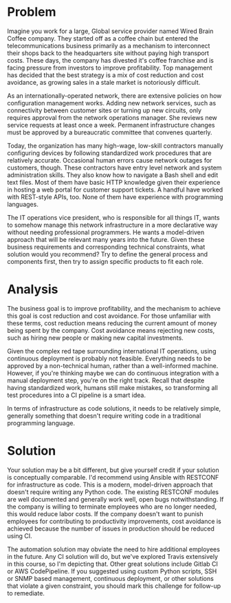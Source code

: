 # Problem
Imagine you work for a large, Global service provider named Wired Brain Coffee
company. They started off as a coffee chain but entered the telecommunications
business primarily as a mechanism to interconnect their shops back to the
headquarters site without paying high transport costs. These days, the company
has divested it's coffee franchise and is facing pressure from investors to
improve profitability. Top management has decided that the best strategy is a
mix of cost reduction and cost avoidance, as growing sales in a stale market
is notoriously difficult.

As an internationally-operated network, there are extensive policies on how
configuration management works. Adding new network services, such as
connectivity between customer sites or turning up new circuits, only requires
approval from the network operations manager. She reviews new service requests
at least once a week. Permanent infrastructure changes must be approved by a
bureaucratic committee that convenes quarterly.

Today, the organization has many high-wage, low-skill contractors manually
configuring devices by following standardized work procedures that are
relatively accurate. Occasional human errors cause network outages for
customers, though. These contractors have entry level network and system
administration skills. They also know how to navigate a Bash shell and edit
text files. Most of them have basic HTTP knowledge given their experience in
hosting a web portal for customer support tickets. A handful have worked with
REST-style APIs, too. None of them have experience with programming languages.

The IT operations vice president, who is responsible for all things IT, wants
to somehow manage this network infrastructure in a more declarative way
without needing professional programmers. He wants a model-driven approach
that will be relevant many years into the future. Given these business
requirements and corresponding technical constraints, what solution would you
recommend? Try to define the general process and components first, then try to
assign specific products to fit each role.

# Analysis
The business goal is to improve profitability, and the mechanism to achieve
this goal is cost reduction and cost avoidance. For those unfamiliar with
these terms, cost reduction means reducing the current amount of money being
spent by the company. Cost avoidance means rejecting new costs, such as hiring
new people or making new capital investments.

Given the complex red tape surrounding international IT operations, using
continuous deployment is probably not feasible. Everything needs to be
approved by a non-technical human, rather than a well-informed machine.
However, if you're thinking maybe we can do continuous integration with a
manual deployment step, you're on the right track. Recall that despite having
standardized work, humans still make mistakes, so transforming all test
procedures into a CI pipeline is a smart idea.

In terms of infrastructure as code solutions, it needs to be relatively
simple, generally something that doesn't require writing code in a traditional
programming language.

# Solution
Your solution may be a bit different, but give yourself credit if your
solution is conceptually comparable. I'd recommend using Ansible with RESTCONF
for infrastructure as code. This is a modern, model-driven approach that
doesn't require writing any Python code. The existing RESTCONF modules are
well documented and generally work well, open bugs notwithstanding. If the
company is willing to terminate employees who are no longer needed, this would
reduce labor costs. If the company doesn't want to punish employees for
contributing to productivity improvements, cost avoidance is achieved because
the number of issues in production should be reduced using CI.

The automation solution may obviate the need to hire additional employees in
the future. Any CI solution will do, but we've explored Travis extensively in
this course, so I'm depicting that. Other great solutions include Gitlab CI or
AWS CodePipeline. If you suggested using custom Python scripts, SSH or SNMP
based management, continuous deployment, or other solutions that violate a
given constraint, you should mark this challenge for follow-up to remediate.

